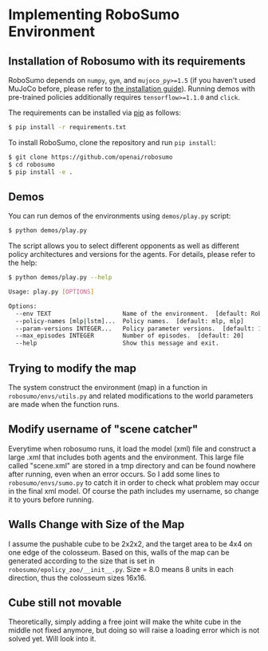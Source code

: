 Implementing RoboSumo Environment
========
## Installation of Robosumo with its requirements

RoboSumo depends on `numpy`, `gym`, and `mujoco_py>=1.5` (if you haven't used MuJoCo before, please refer to [the installation guide](https://github.com/openai/mujoco-py)).
Running demos with pre-trained policies additionally requires `tensorflow>=1.1.0` and `click`.

The requirements can be installed via [pip](https://pypi.python.org/pypi/pip) as follows:

```bash
$ pip install -r requirements.txt
```

To install RoboSumo, clone the repository and run `pip install`:

```bash
$ git clone https://github.com/openai/robosumo
$ cd robosumo
$ pip install -e .
```

## Demos

You can run demos of the environments using `demos/play.py` script:

```bash
$ python demos/play.py
```

The script allows you to select different opponents as well as different policy architectures and versions for the agents.
For details, please refer to the help:

```bash
$ python demos/play.py --help

Usage: play.py [OPTIONS]

Options:
  --env TEXT                    Name of the environment.  [default: RoboSumo-Ant-vs-Ant-v0]
  --policy-names [mlp|lstm]...  Policy names.  [default: mlp, mlp]
  --param-versions INTEGER...   Policy parameter versions.  [default: 1, 1]
  --max_episodes INTEGER        Number of episodes.  [default: 20]
  --help                        Show this message and exit.
```

## Trying to modify the map

The system construct the environment (map) in a function in `robosumo/envs/utils.py` and related modifications to the world parameters are made when the function runs.

## Modify username of "scene catcher"
Everytime when robosumo runs, it load the model (xml) file and construct a large .xml that includes both agents and the environment. This large file called "scene.xml" are stored in a tmp directory and can be found nowhere after running, even when an error occurs. So I add some lines to `robosumo/envs/sumo.py` to catch it in order to check what problem may occur in the final xml model. Of course the path includes my username, so change it to yours before running.

## Walls Change with Size of the Map
I assume the pushable cube to be 2x2x2, and the target area to be 4x4 on one edge of the colosseum. Based on this, walls of the map can be generated according to the size that is set in `robosumo/epolicy_zoo/__init__.py`. Size = 8.0 means 8 units in each direction, thus the colosseum sizes 16x16.

## Cube still not movable
Theoretically, simply adding a free joint will make the white cube in the middle not fixed anymore, but doing so will raise a loading error which is not solved yet. Will look into it.
